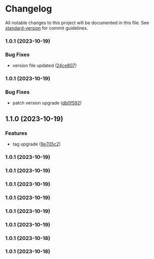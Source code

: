 # Changelog

All notable changes to this project will be documented in this file. See [standard-version](https://github.com/conventional-changelog/standard-version) for commit guidelines.

### 1.0.1 (2023-10-19)


### Bug Fixes

* version file updated ([24ce807](https://github.com/https://github.com/nitya118/LocationTracker.git/commit/24ce80767da71a8f9ccd0e93d5c266db2a685044))

### 1.0.1 (2023-10-19)


### Bug Fixes

* patch version upgrade ([db0f592](https://github.com/https://github.com/nitya118/LocationTracker.git/commit/db0f5922d71b7d0aa0bfba00efd85ee7db40f68e))

## 1.1.0 (2023-10-19)


### Features

* tag upgrade ([9e705c2](https://github.com/https://github.com/nitya118/LocationTracker.git/commit/9e705c2f86577360396b4710e68dee22a85effc6))

### 1.0.1 (2023-10-19)

### 1.0.1 (2023-10-19)

### 1.0.1 (2023-10-19)

### 1.0.1 (2023-10-19)

### 1.0.1 (2023-10-19)

### 1.0.1 (2023-10-19)

### 1.0.1 (2023-10-18)

### 1.0.1 (2023-10-18)
